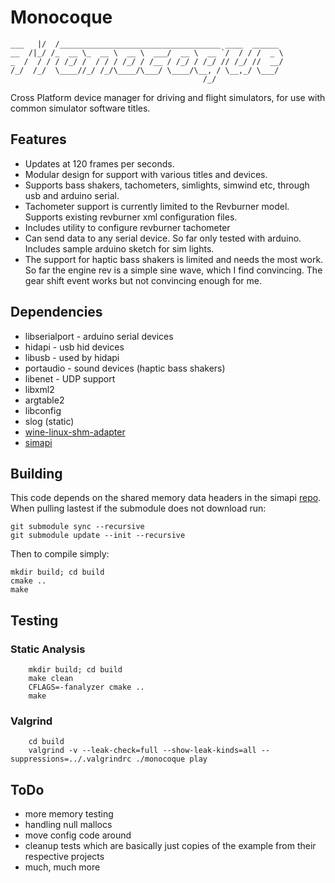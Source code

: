 # Monocoque
```
___   |/  /____________________________________ ____  ______ 
__  /|_/ /_  __ \_  __ \  __ \  ___/  __ \  __ `/  / / /  _ \
_  /  / / / /_/ /  / / / /_/ / /__ / /_/ / /_/ // /_/ //  __/
/_/  /_/  \____//_/ /_/\____/\___/ \____/\__, / \__,_/ \___/ 
                                           /_/
```
Cross Platform device manager for driving and flight simulators, for use with common simulator software titles.

## Features
- Updates at 120 frames per seconds.
- Modular design for support with various titles and devices.
- Supports bass shakers, tachometers, simlights, simwind etc, through usb and arduino serial.
- Tachometer support is currently  limited to the Revburner model. Supports existing revburner xml configuration files.
- Includes utility to configure revburner tachometer
- Can send data to any serial device. So far only tested with arduino. Includes sample arduino sketch for sim lights.
- The support for haptic bass shakers is limited and needs the most work. So far the engine rev is a simple sine wave, which I find convincing. The gear shift event works but not convincing enough for me.

## Dependencies
- libserialport - arduino serial devices
- hidapi - usb hid devices
- libusb - used by hidapi
- portaudio - sound devices (haptic bass shakers)
- libenet - UDP support
- libxml2
- argtable2
- libconfig
- slog (static)
- [wine-linux-shm-adapter](https://github.com/spacefreak18/wine-linux-shm-adapter)
- [simapi](https://github.com/spacefreak18/simapi)

## Building
This code depends on the shared memory data headers in the simapi [repo](https://github.com/spacefreak18/simapi). When pulling lastest if the submodule does not download run:
```
git submodule sync --recursive
git submodule update --init --recursive
```
Then to compile simply:
```
mkdir build; cd build
cmake ..
make
```
## Testing

### Static Analysis
```
    mkdir build; cd build
    make clean
    CFLAGS=-fanalyzer cmake ..
    make
```
### Valgrind
```
    cd build
    valgrind -v --leak-check=full --show-leak-kinds=all --suppressions=../.valgrindrc ./monocoque play
```

## ToDo
 - more memory testing
 - handling null mallocs
 - move config code around
 - cleanup tests which are basically just copies of the example from their respective projects
 - much, much more
